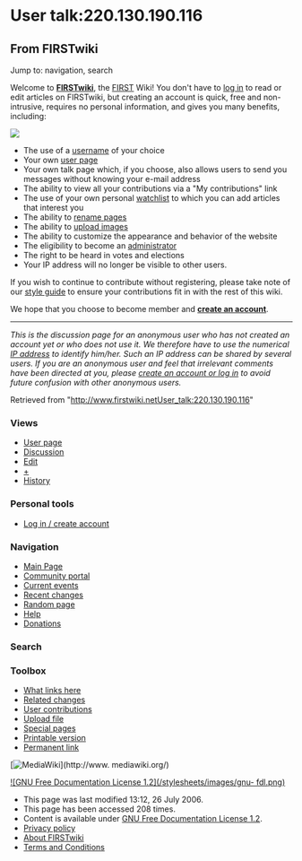 # User talk:220.130.190.116

## From FIRSTwiki

Jump to: navigation, search

Welcome to **[FIRSTwiki](FIRSTwiki "FIRSTwiki")**, the [FIRST](first) Wiki! You don't have to [log in](Special:Userlogin "Special:Userlogin") to read or edit articles on FIRSTwiki, but creating an account is quick, free and non- intrusive, requires no personal information, and gives you many benefits, including:

[![](/media/1/10/FIRST_logo.gif)](Image:FIRST_logo.gif)

- The use of a [username](http://www.wikipedia.org/wiki/Wikipedia:Username "wikipedia:Wikipedia:Username") of your choice
- Your own [user page](http://www.wikipedia.org/wiki/Wikipedia:user_page "wikipedia:Wikipedia:user_page")
- Your own talk page which, if you choose, also allows users to send you messages without knowing your e-mail address
- The ability to view all your contributions via a "My contributions" link
- The use of your own personal [watchlist](http://www.wikipedia.org/wiki/Wikipedia:Watchlist "wikipedia:Wikipedia:Watchlist") to which you can add articles that interest you
- The ability to [rename pages](http://www.wikipedia.org/wiki/Wikipedia:How_to_rename_a_page "wikipedia:Wikipedia:How_to_rename_a_page")
- The ability to [upload images](Special:Upload "Special:Upload")
- The ability to customize the appearance and behavior of the website
- The eligibility to become an [administrator](FIRSTwiki:Administrators "FIRSTwiki:Administrators")
- The right to be heard in votes and elections
- Your IP address will no longer be visible to other users.

If you wish to continue to contribute without registering, please take note of our [style guide](FIRSTwiki:Style_guide "FIRSTwiki:Style guide") to ensure your contributions fit in with the rest of this wiki.

We hope that you choose to become member and **[create an account](Special:Userlogin "Special:Userlogin")**.

--------------------------------------------------------------------------------

_This is the discussion page for an anonymous user who has not created an account yet or who does not use it. We therefore have to use the numerical [IP address](http://www.wikipedia.org/wiki/IP_address "wikipedia:IP_address") to identify him/her. Such an IP address can be shared by several users. If you are an anonymous user and feel that irrelevant comments have been directed at you, please [create an account or log in](Special:Userlogin "Special:Userlogin") to avoid future confusion with other anonymous users._

Retrieved from "<http://www.firstwiki.netUser_talk:220.130.190.116>"

### Views

- [User page](/index.php?title=User:220.130.190.116&action=edit)
- [Discussion](User_talk:220.130.190.116)
- [Edit](/index.php?title=User_talk:220.130.190.116&action=edit)
- [+](/index.php?title=User_talk:220.130.190.116&action=edit&section=new)
- [History](/index.php?title=User_talk:220.130.190.116&action=history)

### Personal tools

- [Log in / create account](/index.php?title=Special:Userlogin&returnto=User_talk:220.130.190.116)

[](Main_Page "Main Page")

### Navigation

- [Main Page](Main_Page)
- [Community portal](FIRSTwiki:Community_portal)
- [Current events](Current_events)
- [Recent changes](Special:Recentchanges)
- [Random page](Special:Random)
- [Help](Help:Contents)
- [Donations](FIRSTwiki:Site_support)

### Search

### Toolbox

- [What links here](Special:Whatlinkshere/User_talk:220.130.190.116)
- [Related changes](Special:Recentchangeslinked/User_talk:220.130.190.116)
- [User contributions](Special:Contributions/220.130.190.116)
- [Upload file](Special:Upload)
- [Special pages](Special:Specialpages)
- [Printable version](/index.php?title=User_talk:220.130.190.116&printable=yes)
- [Permanent link](/index.php?title=User_talk:220.130.190.116&oldid=49333)

[![MediaWiki](/skins/common/images/poweredby_mediawiki_88x31.png)](http://www.
mediawiki.org/)

[![GNU Free Documentation License 1.2](/stylesheets/images/gnu-
fdl.png)](http://www.gnu.org/copyleft/fdl.html)

- This page was last modified 13:12, 26 July 2006.
- This page has been accessed 208 times.
- Content is available under [GNU Free Documentation License 1.2](http://www.gnu.org/copyleft/fdl.html "http://www.gnu.org/copyleft/fdl.html").
- [Privacy policy](FIRSTwiki:Privacy_policy "FIRSTwiki:Privacy policy")
- [About FIRSTwiki](FIRSTwiki:About "FIRSTwiki:About")
- [Terms and Conditions](FIRSTwiki:Terms_and_conditions "FIRSTwiki:Terms and conditions")
